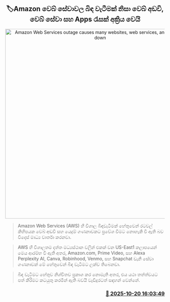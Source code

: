 <p align='center'><b><h2 align='center' title='Amazon Web Services outage causes many websites, web services, and apps to be down'>🏷Amazon වෙබ් සේවාවල බිඳ වැටීමක් නිසා වෙබ් අඩවි, වෙබ් සේවා සහ Apps රැසක් අක්‍රිය වෙයි</h2></b></p>
<p align='center'><img src='https://helakuru.sgp1.cdn.digitaloceanspaces.com/esana/images/lib/aws-jkl.jpg' width='600' alt='Amazon Web Services outage causes many websites, web services, and apps to be down'></p>

> Amazon Web Services (AWS) හි විශාල බිඳවැටීමක් හේතුවෙන් රටවල් කිහිපයක වෙබ් අඩවි සහ යෙදුම් ගණනාවකට ප්‍රවේශ වීමට නොහැකි වී ඇති බව විදෙස් මාධ්‍ය වාර්තා කරනවා.

> AWS හි විශාලතම දත්ත මධ්‍යස්ථාන වලින් එකක් වන US-East1 කලාපයෙන් මෙය ආරම්භ වී ඇති අතර, Amazon.com, Prime Video, සහ Alexa Perplexity AI, Canva, Robinhood, Venmo, සහ Snapchat වැනි සේවා ගණනාවක් මේ හේතුවෙන් බිඳ වැටීමට ලක්ව තිබෙනවා.

> බිඳ වැටීමට හේතුව නිශ්චිතව ප්‍රකාශ කර නොමැති අතර, එය යථා තත්ත්වයට පත් කිරිමට කටයුතු කරමින් ඇති බවයි වැඩිදුරටත් සඳහන් වෙන්නේ.



<h3 align='right'><a href='https://www.helakuru.lk/esana/p/114624/'>📅 2025-10-20 16:03:49</a></h3>
